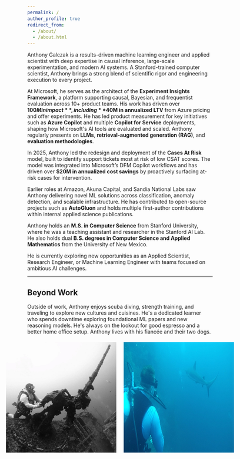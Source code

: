 ```yaml
---
permalink: /
author_profile: true
redirect_from: 
  - /about/
  - /about.html
---
```


Anthony Galczak is a results-driven machine learning engineer and applied scientist with deep expertise in causal inference, large-scale experimentation, and modern AI systems. A Stanford-trained computer scientist, Anthony brings a strong blend of scientific rigor and engineering execution to every project.

At Microsoft, he serves as the architect of the **Experiment Insights Framework**, a platform supporting causal, Bayesian, and frequentist evaluation across 10+ product teams. His work has driven over **$100M in impact**, including **$40M in annualized LTV** from Azure pricing and offer experiments. He has led product measurement for key initiatives such as **Azure Copilot** and multiple **Copilot for Service** deployments, shaping how Microsoft's AI tools are evaluated and scaled. Anthony regularly presents on **LLMs**, **retrieval-augmented generation (RAG)**, and **evaluation methodologies**.

In 2025, Anthony led the redesign and deployment of the **Cases At Risk** model, built to identify support tickets most at risk of low CSAT scores. The model was integrated into Microsoft’s DFM Copilot workflows and has driven over **$20M in annualized cost savings** by proactively surfacing at-risk cases for intervention.

Earlier roles at Amazon, Akuna Capital, and Sandia National Labs saw Anthony delivering novel ML solutions across classification, anomaly detection, and scalable infrastructure. He has contributed to open-source projects such as **AutoGluon** and holds multiple first-author contributions within internal applied science publications.

Anthony holds an **M.S. in Computer Science** from Stanford University, where he was a teaching assistant and researcher in the Stanford AI Lab. He also holds dual **B.S. degrees in Computer Science and Applied Mathematics** from the University of New Mexico.

He is currently exploring new opportunities as an Applied Scientist, Research Engineer, or Machine Learning Engineer with teams focused on ambitious AI challenges.

---

## Beyond Work

Outside of work, Anthony enjoys scuba diving, strength training, and traveling to explore new cultures and cuisines. He's a dedicated learner who spends downtime exploring foundational ML papers and new reasoning models. He's always on the lookout for good espresso and a better home office setup. Anthony lives with his fiancée and their two dogs.

<div style="display: flex; gap: 20px; justify-content: center; margin-top: 20px;">
  <img src="/images/anthony_gun.jpg" alt="Anthony" style="width: 300px; height: auto;">
  <img src="/images/anthony_shark.jpg" alt="Anthony" style="width: 300px; height: auto;">
</div>


